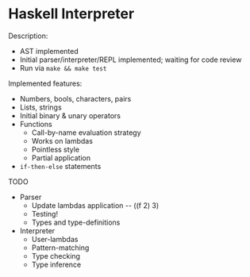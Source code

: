 # Haskell Interpreter


Description:
- AST implemented
- Initial parser/interpreter/REPL implemented; waiting for code review
- Run via `make && make test`


Implemented features:
- Numbers, bools, characters, pairs
- Lists, strings
- Initial binary & unary operators
- Functions
    - Call-by-name evaluation strategy
    - Works on lambdas
    - Pointless style 
    - Partial application
- `if-then-else` statements


TODO
- Parser
    - Update lambdas application -- ((f 2) 3)
    - Testing!
    - Types and type-definitions
- Interpreter
    - User-lambdas
    - Pattern-matching
    - Type checking
    - Type inference